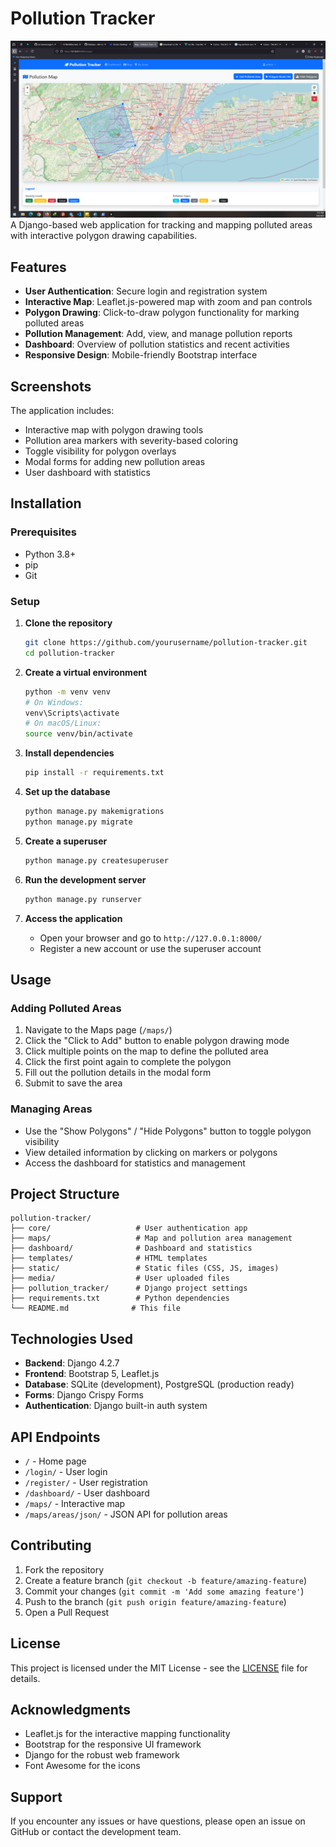 # Pollution Tracker

![Screenshot](./screenshot.png)
A Django-based web application for tracking and mapping polluted areas with interactive polygon drawing capabilities.

## Features

- **User Authentication**: Secure login and registration system
- **Interactive Map**: Leaflet.js-powered map with zoom and pan controls
- **Polygon Drawing**: Click-to-draw polygon functionality for marking polluted areas
- **Pollution Management**: Add, view, and manage pollution reports
- **Dashboard**: Overview of pollution statistics and recent activities
- **Responsive Design**: Mobile-friendly Bootstrap interface

## Screenshots

The application includes:
- Interactive map with polygon drawing tools
- Pollution area markers with severity-based coloring
- Toggle visibility for polygon overlays
- Modal forms for adding new pollution areas
- User dashboard with statistics

## Installation

### Prerequisites

- Python 3.8+
- pip
- Git

### Setup

1. **Clone the repository**
   ```bash
   git clone https://github.com/yourusername/pollution-tracker.git
   cd pollution-tracker
   ```

2. **Create a virtual environment**
   ```bash
   python -m venv venv
   # On Windows:
   venv\Scripts\activate
   # On macOS/Linux:
   source venv/bin/activate
   ```

3. **Install dependencies**
   ```bash
   pip install -r requirements.txt
   ```

4. **Set up the database**
   ```bash
   python manage.py makemigrations
   python manage.py migrate
   ```

5. **Create a superuser**
   ```bash
   python manage.py createsuperuser
   ```

6. **Run the development server**
   ```bash
   python manage.py runserver
   ```

7. **Access the application**
   - Open your browser and go to `http://127.0.0.1:8000/`
   - Register a new account or use the superuser account

## Usage

### Adding Polluted Areas

1. Navigate to the Maps page (`/maps/`)
2. Click the "Click to Add" button to enable polygon drawing mode
3. Click multiple points on the map to define the polluted area
4. Click the first point again to complete the polygon
5. Fill out the pollution details in the modal form
6. Submit to save the area

### Managing Areas

- Use the "Show Polygons" / "Hide Polygons" button to toggle polygon visibility
- View detailed information by clicking on markers or polygons
- Access the dashboard for statistics and management

## Project Structure

```
pollution-tracker/
├── core/                   # User authentication app
├── maps/                   # Map and pollution area management
├── dashboard/              # Dashboard and statistics
├── templates/              # HTML templates
├── static/                 # Static files (CSS, JS, images)
├── media/                  # User uploaded files
├── pollution_tracker/      # Django project settings
├── requirements.txt        # Python dependencies
└── README.md              # This file
```

## Technologies Used

- **Backend**: Django 4.2.7
- **Frontend**: Bootstrap 5, Leaflet.js
- **Database**: SQLite (development), PostgreSQL (production ready)
- **Forms**: Django Crispy Forms
- **Authentication**: Django built-in auth system

## API Endpoints

- `/` - Home page
- `/login/` - User login
- `/register/` - User registration
- `/dashboard/` - User dashboard
- `/maps/` - Interactive map
- `/maps/areas/json/` - JSON API for pollution areas

## Contributing

1. Fork the repository
2. Create a feature branch (`git checkout -b feature/amazing-feature`)
3. Commit your changes (`git commit -m 'Add some amazing feature'`)
4. Push to the branch (`git push origin feature/amazing-feature`)
5. Open a Pull Request

## License

This project is licensed under the MIT License - see the [LICENSE](LICENSE) file for details.

## Acknowledgments

- Leaflet.js for the interactive mapping functionality
- Bootstrap for the responsive UI framework
- Django for the robust web framework
- Font Awesome for the icons

## Support

If you encounter any issues or have questions, please open an issue on GitHub or contact the development team.